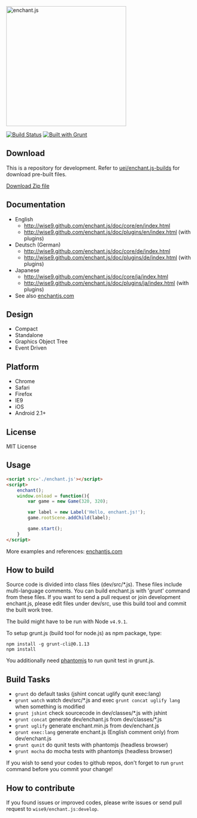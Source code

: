 <img src="https://raw.githubusercontent.com/wise9/enchant.js/master/enchant.png" width="320" height="320" alt="enchant.js">

[![Build Status](https://secure.travis-ci.org/wise9/enchant.js.png)](https://travis-ci.org/wise9/enchant.js) [![Built with Grunt](https://cdn.gruntjs.com/builtwith.png)](http://gruntjs.com/)

Download
--------

This is a repository for development. Refer to [uei/enchant.js-builds](https://github.com/uei/enchant.js-builds) for download pre-built files.

[Download Zip file](https://github.com/uei/enchant.js-builds/archive/master.zip)

Documentation
-------------

- English
    - <http://wise9.github.com/enchant.js/doc/core/en/index.html>
    - <http://wise9.github.com/enchant.js/doc/plugins/en/index.html> (with plugins)
- Deutsch (German)
    - <http://wise9.github.com/enchant.js/doc/core/de/index.html>
    - <http://wise9.github.com/enchant.js/doc/plugins/de/index.html> (with plugins)
- Japanese
    - <http://wise9.github.com/enchant.js/doc/core/ja/index.html>
    - <http://wise9.github.com/enchant.js/doc/plugins/ja/index.html> (with plugins)
- See also [enchantjs.com](http://enchantjs.com)

Design
------

- Compact
- Standalone
- Graphics Object Tree
- Event Driven

Platform
--------

- Chrome
- Safari
- Firefox
- IE9 
- iOS
- Android 2.1+

License
-------

MIT License

Usage
-----
```html
<script src='./enchant.js'></script>
<script>
    enchant();
    window.onload = function(){
        var game = new Game(320, 320); 

        var label = new Label('Hello, enchant.js!');
        game.rootScene.addChild(label);

        game.start();
    }
</script>
```

More examples and references: [enchantjs.com](http://enchantjs.com)

How to build
------------

Source code is divided into class files (dev/src/*.js). These files include multi-language comments. You can build enchant.js with 'grunt' command from these files.
If you want to send a pull request or join development enchant.js, please edit files under dev/src, use this build tool and commit the built work tree.

The build might have to be run with Node `v4.9.1`.

To setup grunt.js (build tool for node.js) as npm package, type:

    npm install -g grunt-cli@0.1.13
    npm install

You additionally need [phantomjs](http://code.google.com/p/phantomjs/) to run qunit test in grunt.js.

Build Tasks
-----------

- `grunt` do default tasks (jshint concat uglify qunit exec:lang)
- `grunt watch` watch dev/src/*.js and exec `grunt concat uglify lang` when something is modified
- `grunt jshint` check sourcecode in dev/classes/*.js with jshint
- `grunt concat` generate dev/enchant.js from dev/classes/*.js
- `grunt uglify` generate enchant.min.js from dev/enchant.js
- `grunt exec:lang` generate enchant.js (English comment only) from dev/enchant.js
- `grunt qunit` do qunit tests with phantomjs (headless browser)
- `grunt mocha` do mocha tests with phantomjs (headless browser)

If you wish to send your codes to github repos, don't forget to run `grunt` command before you commit your change!

How to contribute
-----------------
If you found issues or improved codes, please write issues or send pull request to `wise9/enchant.js:develop`.
